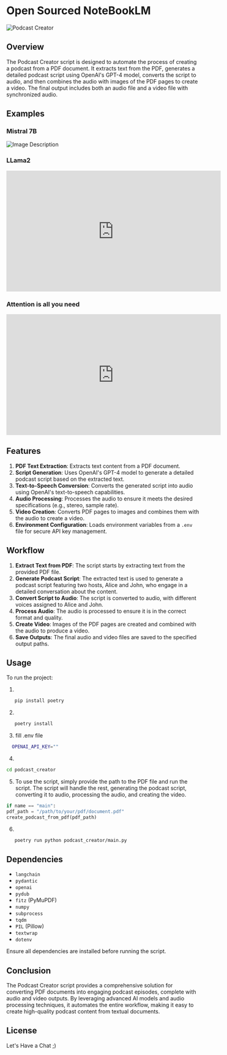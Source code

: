 # Open Sourced NoteBookLM

![Podcast Creator](./image.png)


## Overview

The Podcast Creator script is designed to automate the process of creating a podcast from a PDF document. It extracts text from the PDF, generates a detailed podcast script using OpenAI's GPT-4 model, converts the script to audio, and then combines the audio with images of the PDF pages to create a video. The final output includes both an audio file and a video file with synchronized audio.



## Examples

### Mistral 7B


![Image Description](https://github.com/mehdihosseinimoghadam/open-sourced-nootbookLM/blob/main/img.png?raw=true)


### LLama2


<iframe width="560" height="315" src="https://www.youtube.com/embed/sDwxJx8WX3w?start=26" frameborder="0" allow="accelerometer; autoplay; clipboard-write; encrypted-media; gyroscope; picture-in-picture" allowfullscreen></iframe>


### Attention is all you need

<iframe width="560" height="315" src="https://www.youtube.com/embed/M61t5CXCKtI?start=26" frameborder="0" allow="accelerometer; autoplay; clipboard-write; encrypted-media; gyroscope; picture-in-picture" allowfullscreen></iframe>


## Features

1. **PDF Text Extraction**: Extracts text content from a PDF document.
2. **Script Generation**: Uses OpenAI's GPT-4 model to generate a detailed podcast script based on the extracted text.
3. **Text-to-Speech Conversion**: Converts the generated script into audio using OpenAI's text-to-speech capabilities.
4. **Audio Processing**: Processes the audio to ensure it meets the desired specifications (e.g., stereo, sample rate).
5. **Video Creation**: Converts PDF pages to images and combines them with the audio to create a video.
6. **Environment Configuration**: Loads environment variables from a `.env` file for secure API key management.

## Workflow

1. **Extract Text from PDF**: The script starts by extracting text from the provided PDF file.
2. **Generate Podcast Script**: The extracted text is used to generate a podcast script featuring two hosts, Alice and John, who engage in a detailed conversation about the content.
3. **Convert Script to Audio**: The script is converted to audio, with different voices assigned to Alice and John.
4. **Process Audio**: The audio is processed to ensure it is in the correct format and quality.
5. **Create Video**: Images of the PDF pages are created and combined with the audio to produce a video.
6. **Save Outputs**: The final audio and video files are saved to the specified output paths.

## Usage

To run the project:

1.

```bash
   pip install poetry
```

2.

```bash
   poetry install
```

3. fill .env file
```bash
  OPENAI_API_KEY=""
```


4.

```bash
cd podcast_creator
```

5. To use the script, simply provide the path to the PDF file and run the script. The script will handle the rest, generating the podcast script, converting it to audio, processing the audio, and creating the video.


```python
if name == "main":
pdf_path = "/path/to/your/pdf/document.pdf"
create_podcast_from_pdf(pdf_path)
```




6.

```bash
   poetry run python podcast_creator/main.py
```





## Dependencies

- `langchain`
- `pydantic`
- `openai`
- `pydub`
- `fitz` (PyMuPDF)
- `numpy`
- `subprocess`
- `tqdm`
- `PIL` (Pillow)
- `textwrap`
- `dotenv`

Ensure all dependencies are installed before running the script.



## Conclusion

The Podcast Creator script provides a comprehensive solution for converting PDF documents into engaging podcast episodes, complete with audio and video outputs. By leveraging advanced AI models and audio processing techniques, it automates the entire workflow, making it easy to create high-quality podcast content from textual documents.


## License

Let's Have a Chat ;)
